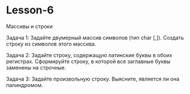 # Lesson-6
Массивы и строки

Задача 1: Задайте двумерный массив символов (тип char [,]). Создать строку из символов этого массива.

Задача 2: Задайте строку, содержащую латинские буквы в обоих регистрах. Сформируйте строку, в которой все заглавные буквы заменены на строчные.

Задача 3: Задайте произвольную строку. Выясните, является ли она палиндромом.
